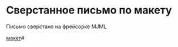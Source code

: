 # Сверстанное письмо по макету

Письмо сверстано на фрейсорке MJML

[макет](https://www.figma.com/design/Sf58R8O2AFdiJ7Ef0GSifd/html-email-mjml?node-id=0-50&t=FMsEeJt3h0m4nDnX-0)#  